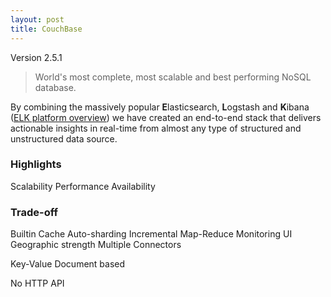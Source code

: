 ```yaml
---
layout: post
title: CouchBase
---
```


Version <span class="label label-default">2.5.1</span>

> World's most complete, most scalable and best performing NoSQL database.

By combining the massively popular **E**lasticsearch, **L**ogstash and **K**ibana (<a target="_blenk" href="http://www.elasticsearch.org/overview/">ELK platform overview</a>) we have created an end-to-end stack that delivers actionable insights in real-time from almost any type of structured and unstructured data source. 

### Highlights

<span class="label label-primary">Scalability</span>
<span class="label label-primary">Performance</span>
<span class="label label-primary">Availability</span>

### Trade-off
<span class="label label-success">Builtin Cache</span>
<span class="label label-success">Auto-sharding</span>
<span class="label label-success">Incremental Map-Reduce</span>
<span class="label label-success">Monitoring UI</span>
<span class="label label-success">Geographic strength</span>
<span class="label label-success">Multiple Connectors</span>


<span class="label label-warning">Key-Value</span>
<span class="label label-warning">Document based</span>

<span class="label label-danger">No HTTP API</span>

